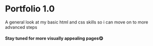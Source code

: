 <h1>Portfolio 1.0</h1>
<p>A general look at my basic html and css skills so i can move on to more advanced steps</p>
<h4>Stay tuned for more visually appealing pages😋</h4>
